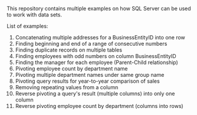 This repository contains multiple examples on how SQL Server can be used to work with data sets.

List of examples:
1) Concatenating multiple addresses for a BusinessEntityID into one row
2) Finding beginning and end of a range of consecutive numbers
3) Finding duplicate records on multiple tables
4) Finding employees with odd numbers on column BusinessEntityID
5) Finding the manager for each employee (Parent-Child relationship)
6) Pivoting employee count by department name
7) Pivoting multiple department names under same group name
8) Pivoting query results for year-to-year comparison of sales
9) Removing repeating values from a column
10) Reverse pivoting a query's result (multiple columns) into only one column
11) Reverse pivoting employee count by department (columns into rows)
